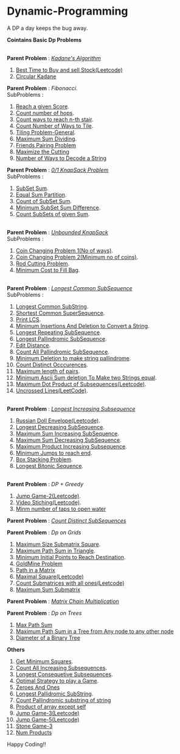 # Dynamic-Programming
A DP a day keeps the bug away.

**Cointains Basic Dp Problems**<br><br>

**Parent Problem** : [*Kadane's Algorithm*](/Kadane.cpp)<br>
1) [Best Time to Buy and sell Stock(Leetcode)](/Best_Time_To_Buy_And_Sell_Stock_.cpp)<br>
2) [Circular Kadane](/Circular_Kadene.cpp)<br>

**Parent Problem** : *Fibonacci*.<br>
SubProblems :<br>
1) [Reach a given Score](/Reach_a_given_score.cpp).<br>
2) [Count number of hops](/Count_Number_of_hops.cpp).<br>
3) [Count ways to reach n-th stair](/Count_ways_to_N'th_Stair.cpp).<br>
4) [Count Number of Ways to Tile](/No_Of_Ways_To_Tile.cpp).<br>
5) [Tiling Problem-General](/Tiling_Problem.cpp).<br>
6) [Maximum Sum Dividing](/Maximum_Sum_Dividing_Recurssive.cpp).<br>
7) [Friends Pairing Problem](/Friends_Pairing_Problem.cpp)<br>
8) [Maximize the Cutting](/Maximize_the_cutting.cpp)<br>
9) [Number of Ways to Decode a String](/Number_of_ways_to_decode_a_string.cpp)

**Parent Problem** : [*0/1 KnapSack Problem*](/Knapsack_0_1.cpp)<br>
SubProblems :<br>
1) [SubSet Sum](/SubsetSum.cpp).<br>
2) [Equal Sum Partition](/Equal_Sum_Partition.cpp).<br>
3) [Count of SubSet Sum]().<br>
4) [Minimum SubSet Sum Difference](/Minimum_Subset_Sum_Difference.cpp).<br>
5) [Count SubSets of given Sum](/Count_Subsets_of_given_Sum.cpp).<br><br>

**Parent Problem** : [*Unbounded KnapSack*](/Unbounded_Knapsack.cpp)<br>
SubProblems :<br>
1) [Coin Changing Problem 1(No of ways)](/Coin_Changing_1.cpp).<br>
2) [Coin Changing Problem 2(Minimum no of coins)](/Coin_Changing_2.cpp).<br>
3) [Rod Cutting Problem](/Rod_Cutting.cpp).<br>
4) [Minimum Cost to Fill Bag](/Minm_Cost_To_Fill_Bag.cpp).<br><br>

**Parent Problem** : [*Longest Common SubSequence*](/Longest_Common_Subsequence.cpp)<br>
SubProblems :<br>
1) [Longest Common SubString](/Longest_Common_Substring.cpp).<br>
2) [Shortest Common SuperSequence](/Shortest_Common_Supersequence.cpp).<br>
3) [Print LCS](/Print_Longest_Common_Subsequence.cpp).<br>
4) [Minimum Insertions And Deletion to Convert a String](/Minm_Insertion_Deletion_Convert.cpp).<br>
5) [Longest Repeating SubSequence](/Longest_Repeating_Subsequence.cpp).<br>
6) [Longest Pallindromic SubSequence](/Longest_Pallindromic_Subsequence.cpp).<br>
7) [Edit Distance](/Edit_Distance.cpp).<br>
8) [Count All Pallindromic SubSequence](/Count_All_Pallindromic_Subsequence.cpp).<br>
9) [Minimum Deletion to make string pallindrome](/Minm_Deletion_To_Make_Pallindrome.cpp).<br>
10) [Count Distinct Occcurences](/Distinct_Occurences.cpp).<br>
11) [Maximum length of pairs](/Maximum_length_of_pairs.cpp).<br>
12) [Minimum Ascii Sum deletion To Make two Strings equal](/Minimum_Ascii_Sum_deletion_To_Make_two_Strings_equal.cpp).<br>
13) [Maximum Dot Product of Subsequences(Leetcode)](/Maximum_Dot_Product_Subsequence.cpp).<br>
14) [Uncrossed Lines(LeetCode)](/Uncrossed_Lines.cpp).<br><br>

**Parent Problem** : [*Longest Increasing Subsequence*](/Longest_Increasing_Subsequence.cpp)<br>
1) [Russian Doll Envelope(Leetcode)](/Russian_Doll_Envelope.cpp).<br>
2) [Longest Decreasing SubSequence](/Longest_Decreasing_Subsequence.cpp).<br>
3) [Maximum Sum Increasing SubSequence](/Maximum_Sum_Increasing_Subsequence.cpp).<br>
4) [Maximum Sum Decreasing SubSequence](/Maximum_Sum_Decreasing_Subsequence.cpp).<br>
5) [Maximum Product Increasing Subsequence](/Maximum_Product_Increasing_Subsequence.cpp).<br>
6) [Minimum Jumps to reach end](/Minimum_Jumps_To_Reach_End.cpp).<br>
7) [Box Stacking Problem](/Box_Stacking_Problem.cpp).<br>
8) [Longest Bitonic Sequence](/BitonicSequence.cpp).<br><br>

**Parent Problem** : *DP + Greedy*<br>
1) [Jump Game-2(Leetcode)](/jump_game_2..cpp).<br>
2) [Video Stiching(Leetcode)](/video_stiching.cpp).<br>
3) [Minm number of taps to open water](/minm_number_of_taps_to_open_water.cpp)

**Parent Problem** : [*Count Distinct SubSequences*](/Count_Distinct_Subsequences.cpp)<br>

**Parent Problem** : *Dp on Grids*<br>
1) [Maximum Size Submatrix Square](/Maximum_Size_Submatrix_Square.cpp).<br>
2) [Maximum Path Sum in Triangle](/Max_Path_Sum_in_Triangle.cpp).<br>
3) [Minimum Initial Points to Reach Destination](/Minimum_Initial_Points_To_Reach_Destinaion.cpp).<br>
4) [GoldMine Problem](/GoldMine_Problem.cpp)<br>
5) [Path in a Matrix](/Max_path_sum.cpp)<br>
6) [Maximal Square(Leetcode)](/maximal_square.cpp)<br>
7) [Count Submatrices with all ones(Leetcode)](/count_submatrices_with_all_ones.cpp)<br>
8) [Maximum Sum Submatrix](/maximum_sum_submatrix.cpp)

**Parent Problem** : [*Matrix Chain Multiplication*](/Matrix_Chain_Multiplication.cpp)<br>

**Parent Problem** : *Dp on Trees*<br>
1) [Max Path Sum](/Max_path_sum.cpp)<br>
2) [Maximum Path Sum in a Tree from Any node to any other node](/Maximum_Path_Sum_in_Binary_tree.cpp)<br>
3) [Diameter of a Binary Tree](/Diameter_Of_Binary_Tree.cpp)<br>

**Others**
1) [Get Minimum Squares](/Get_Minimum_Squares.cpp).<br>
2) [Count All Increasing Subsequences](/Count_All_Increasing_Subsequences.cpp).<br>
3) [Longest Consequetive Subsequences](/Longest_Consequetive_Subsequence.cpp).<br>
4) [Optimal Strategy to play a Game](/Optimal_Strategy_To_Play_A_Game.cpp).<br>
5) [Zeroes And Ones](/zerosAndOnes.cpp)
6) [Longest Pallidromic SubString](/Longest_Pallindromic_Substring.cpp).<br>
7) [Count Pallindromic substring of string](/Count_Pallindromic_SubString_Of_String_gfg.cpp)<br>
8) [Product of array except self](/Count_Pallindromic_SubString_Of_String_gfg.cpp)
9) [Jump Game-3(Leetcode)](/Jump_Game_3.cpp)<br>
10) [Jump Game-5(Leetcode)](/Jump_Game_5.cpp)<br>
11) [Stone Game-3](/Last_Stone_3.cpp)<br>
12) [Num Products](#)<br>

Happy Coding!!




